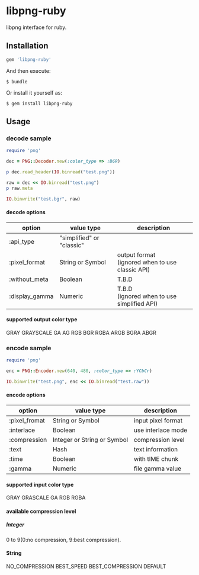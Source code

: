 # libpng-ruby
libpng interface for ruby.

## Installation

```ruby
gem 'libpng-ruby'
```

And then execute:

    $ bundle

Or install it yourself as:

    $ gem install libpng-ruby

## Usage

### decode sample

```ruby
require 'png'

dec = PNG::Decoder.new(:color_type => :BGR)

p dec.read_header(IO.binread("test.png"))

raw = dec << IO.binread("test.png")
p raw.meta

IO.binwrite("test.bgr", raw)
```

#### decode options
| option | value type | description |
|---|---|---|
| :api_type     | "simplified" or "classic" | |
| :pixel_format | String or Symbol | output format<br>(ignored when to use classic API) |
| :without_meta | Boolean | T.B.D |
| :display_gamma | Numeric | T.B.D<br>(ignored when to use simplified API) |

#### supported output color type
GRAY GRAYSCALE GA AG RGB BGR RGBA ARGB BGRA ABGR

### encode sample

```ruby
require 'png'

enc = PNG::Encoder.new(640, 480, :color_type => :YCbCr)

IO.binwrite("test.png", enc << IO.binread("test.raw"))
```
#### encode options
| option | value type | description |
|---|---|---|
| :pixel_fromat | String or Symbol | input pixel format |
| :interlace    | Boolean          | use interlace mode |
| :compression  | Integer or String or Symbol | compression level |
| :text         | Hash             | text information |
| :time         | Boolean          | with tIME chunk |
| :gamma        | Numeric          | file gamma value |

#### supported input color type
GRAY GRASCALE GA RGB RGBA

#### available compression level 
##### Integer
0 to 9(0:no compression, 9:best compression).

#### String
NO_COMPRESSION BEST_SPEED BEST_COMPRESSION DEFAULT


